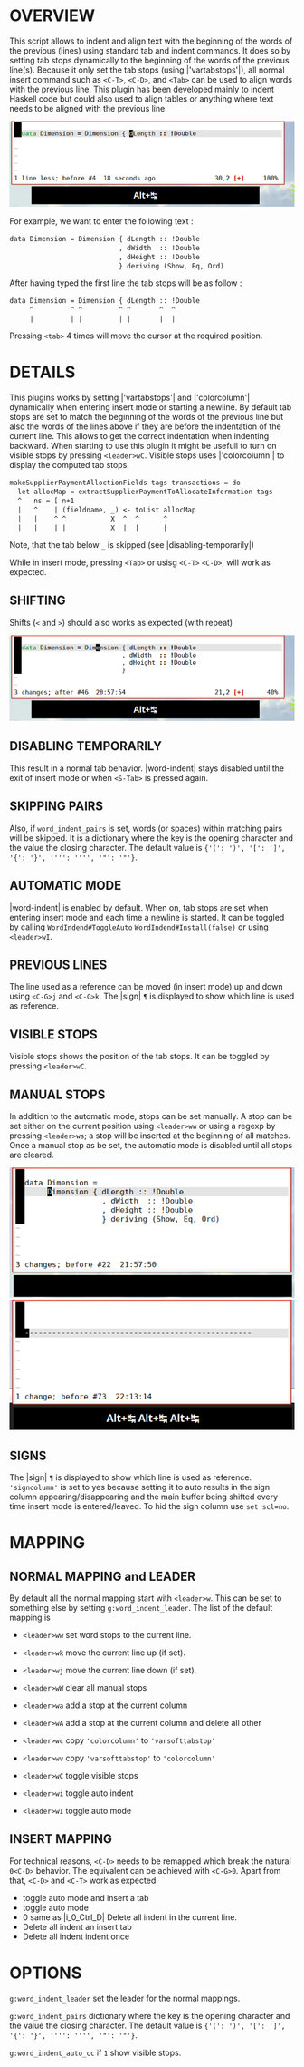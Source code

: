 # OVERVIEW
This script allows to indent and align text with the beginning of the
words of the previous (lines) using standard tab and indent commands.
It does so by setting tab stops dynamically to the beginning of the
words of the previous line(s). Because it  only set the tab stops (using
|'vartabstops'|), all
normal insert command such as `<C-T>`, `<C-D>`, and `<Tab>` can be used
to align words with the previous line.
This plugin has been developed mainly to indent Haskell code but could
also used to align tables or anything where text needs to be aligned with
the previous line.

![example](word-indent-cc.gif)

For example, we want to enter the following text :


    data Dimension = Dimension { dLength :: !Double
                               , dWidth  :: !Double
                               , dHeight :: !Double
                               } deriving (Show, Eq, Ord)


After having typed the first line the tab stops will be as follow :


    data Dimension = Dimension { dLength :: !Double
         ^         ^ ^         ^ ^       ^  ^
         |         | |         | |       |  |

Pressing `<tab>` 4 times will move the cursor at the required position.



# DETAILS
This plugins works by setting |'vartabstops'| and |'colorcolumn'| dynamically
when entering insert mode or starting a newline.
By default tab stops are set to match the beginning of the words of the
previous line but also the words of the lines above if they are before
the indentation of the current line.
This allows to get the correct indentation when indenting backward.
When starting to use this plugin it might be usefull to turn on visible
stops by pressing `<leader>wC`.
Visible stops uses |'colorcolumn'| to display the computed tab stops.


    makeSupplierPaymentAlloctionFields tags transactions = do
      let allocMap = extractSupplierPaymentToAllocateInformation tags
      ^   ns = [ n+1
      |   ^    | (fieldname, _) <- toList allocMap
      |   |    ^ ^           X  ^  ^      ^
      |   |    | |           X  |  |      |

Note, that the tab below `_` is skipped (see |disabling-temporarily|)

While in insert mode, pressing `<Tab>` or usisg `<C-T>` `<C-D>`, will work
as expected.

## SHIFTING
Shifts (`<` and `>`) should also works as expected (with repeat)

![shift example](word-indent-shift-2.gif)

## DISABLING TEMPORARILY

This result in a normal tab behavior. |word-indent|  stays disabled until
the exit of insert mode
or when `<S-Tab>` is pressed again.


## SKIPPING PAIRS
Also, if  `word_indent_pairs` is set, words (or spaces) within matching
pairs will be skipped.
It is a dictionary where the key is the opening character and the value
the closing character.
The default value is `{'(': ')', '[': ']', '{': '}', '''': '''', '"': '"'}`.

## AUTOMATIC MODE
|word-indent| is enabled by default. When on, tab stops are set when
entering insert mode and each time a newline is started.
It can be toggled by calling `WordIndend#ToggleAuto`
`WordIndend#Install(false)` or using `<leader>wI`.

## PREVIOUS LINES
The line used as a reference can be moved (in insert mode) up and down using
`<C-G>j` and `<C-G>k`.
The |sign| `¶` is displayed to show which line is used as reference.
## VISIBLE STOPS
Visible stops shows the position of the tab stops. It can be toggled by
pressing `<leader>wC`.

## MANUAL STOPS
In addition to the automatic mode, stops can be set manually. A stop can
be set either on the current position using `<leader>ww` or using a regexp
by  pressing `<leader>ws`; a stop will be inserted at the beginning of
all matches.
Once a manual stop as be set, the automatic mode is disabled until all
stops are cleared.

![manual](word-indent-manual-2.gif)
![table](word-indent-table.gif)

## SIGNS
The |sign| `¶` is displayed to show which line is used as reference.
`'signcolumn'` is set to yes because setting it to auto results in the sign
column appearing/disappearing and the main buffer being shifted every time
insert mode is entered/leaved.
To hid the sign column use `set scl=no`.


# MAPPING
## NORMAL MAPPING and LEADER
By default all the normal mapping start with `<leader>w`. This can be
set to something else by setting `g:word_indent_leader`. The list of the
default mapping is

- `<leader>ww` set word stops to the current line.
- `<leader>wk` move the current line up (if set).
- `<leader>wj` move the current line down (if set).
- `<leader>wW` clear all manual stops

- `<leader>wa` add a stop at the current column
- `<leader>wA` add a stop at the current column and delete all other

- `<leader>wc` copy `'colorcolumn'` to `'varsofttabstop'`
- `<leader>wv` copy `'varsofttabstop'` to `'colorcolumn'`
- `<leader>wC` toggle visible stops

- `<leader>wi` toggle auto indent
- `<leader>wI` toggle auto mode


## INSERT MAPPING
For technical reasons, `<C-D>` needs to be remapped which break the natural
`0<C-D>` behavior.
The equivalent can be achieved with `<C-G>0`. Apart from that, `<C-D>`
and `<C-T>` work as expected.

- <S-Tab>      toggle auto mode and insert a tab
- <C-G><C-G>   toggle auto mode
- <C-G>0       same as |i_0_Ctrl_D| Delete all indent in the current line.
- <C-G><Tab>   Delete all indent an insert tab
- <C-G><S-Tab>   Delete all indent indent once

# OPTIONS
`g:word_indent_leader` set the leader for the normal mappings.

`g:word_indent_pairs`  dictionary where the key is the opening character
and the value the closing character.
The default value is `{'(': ')', '[': ']', '{': '}', '''': '''', '"': '"'}`.

`g:word_indent_auto_cc` if `1` show visible stops.
















